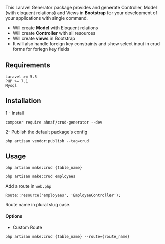 This Laravel Generator package provides and generate Controller, Model (with eloquent relations) and Views in **Bootstrap** for your development of your applications with single command.

- Will create **Model** with Eloquent relations
- Will create **Controller** with all resources
- Will create **views** in Bootstrap 
- It will also handle foreign key constraints and show select input in crud forms for foriegn key fields 

## Requirements
    Laravel >= 5.5
    PHP >= 7.1
    Mysql

## Installation
1 - Install
```
composer require ahnaf/crud-generator --dev
```
2- Publish the default package's config
```
php artisan vendor:publish --tag=crud
```

## Usage
```
php artisan make:crud {table_name}

php artisan make:crud employees
```

Add a route in `web.php`
```
Route::resource('employees', 'EmployeeController');
```
Route name in plural slug case.

#### Options
 - Custom Route
```
php artisan make:crud {table_name} --route={route_name}
```